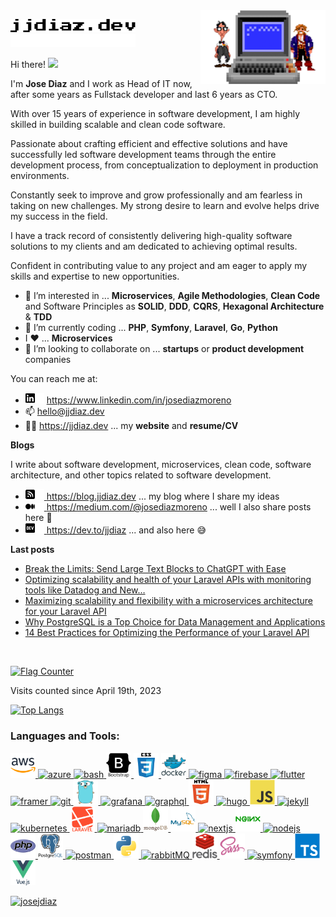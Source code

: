 <img src="/icon/logo_jjdiaz.dev_github.png" width="200" align="right"/>

<img src="/icon/logo_jjdiaz.dev_light.png#gh-light-mode-only" width="200"/><img src="/icon/logo_jjdiaz.dev_dark.png#gh-dark-mode-only" width="200"/>

Hi there! <a href="https://jjdiaz.dev/"><img src="https://media.giphy.com/media/hvRJCLFzcasrR4ia7z/giphy.gif" width="5%"></a>

I'm **Jose Diaz** and I work as Head of IT now, after some years as Fullstack developer and last 6 years as CTO.

With over 15 years of experience in software development, I am highly skilled in building scalable and clean code software.

Passionate about crafting efficient and effective solutions and have successfully led software development teams through the entire development process, from conceptualization to deployment in production environments.

Constantly seek to improve and grow professionally and am fearless in taking on new challenges. My strong desire to learn and evolve helps drive my success in the field.

I have a track record of consistently delivering high-quality software solutions to my clients and am dedicated to achieving optimal results.

Confident in contributing value to any project and am eager to apply my skills and expertise to new opportunities.

- 👀 I’m interested in ... **Microservices**, **Agile Methodologies**, **Clean Code** and Software Principles as **SOLID**, **DDD**, **CQRS**, **Hexagonal Architecture** & **TDD**
- 🌱 I’m currently coding ... **PHP**, **Symfony**, **Laravel**, **Go**, **Python**
- I :heart: ... **Microservices**
- 💞️ I’m looking to collaborate on ... **startups** or **product development** companies

You can reach me at:

- <img src="/icon/linkedin-black.svg#gh-light-mode-only" width="15"/><img src="/icon/linkedin-white.svg#gh-dark-mode-only" width="15"/> <a href="https://www.linkedin.com/in/josediazmoreno/" target="_blank">https://www.linkedin.com/in/josediazmoreno</a>
- 📫 <a href="mailto:hello@jjdiaz.dev" target="_blank">hello@jjdiaz.dev</a>
- 👨‍💻 https://jjdiaz.dev ... my **website** and **resume/CV**

**Blogs**

I write about software development, microservices, clean code, software architecture, and other topics related to software development.

- <img src="/icon/blog-black.svg#gh-light-mode-only" width="15"/><img src="/icon/blog-white.svg#gh-dark-mode-only" width="15"/><a href="https://blog.jjdiaz.dev" target="_blank"> https://blog.jjdiaz.dev</a> ... my blog where I share my ideas
- <img src="/icon/medium-black.svg#gh-light-mode-only" width="15"/><img src="/icon/medium-white.svg#gh-dark-mode-only" width="15"/><a href="https://medium.com/@josediazmoreno" target="_blank"> https://medium.com/@josediazmoreno</a> ... well I also share posts here :grimacing:
- <img src="/icon/dev-black.svg#gh-light-mode-only" width="15"/><img src="/icon/dev-white.svg#gh-dark-mode-only" width="15"/><a href="https://dev.to/jjdiaz" target="_blank"> https://dev.to/jjdiaz</a> ... and also here :sweat_smile:

**Last posts**

<!-- BLOG-POST-LIST:START -->
- [Break the Limits: Send Large Text Blocks to ChatGPT with Ease](https://medium.com/@josediazmoreno/break-the-limits-send-large-text-blocks-to-chatgpt-with-ease-6824b86d3270?source=rss-76bea6e3d39c------2)
- [Optimizing scalability and health of your Laravel APIs with monitoring tools like Datadog and New…](https://medium.com/@josediazmoreno/optimizing-scalability-and-health-of-your-laravel-apis-with-monitoring-tools-like-datadog-and-new-f7b7df97d202?source=rss-76bea6e3d39c------2)
- [Maximizing scalability and flexibility with a microservices architecture for your Laravel API](https://medium.com/@josediazmoreno/maximizing-scalability-and-flexibility-with-a-microservices-architecture-for-your-laravel-api-35798b346826?source=rss-76bea6e3d39c------2)
- [Why PostgreSQL is a Top Choice for Data Management and Applications](https://medium.com/@josediazmoreno/why-postgresql-is-a-top-choice-for-data-management-and-applications-4cd5bdab1572?source=rss-76bea6e3d39c------2)
- [14 Best Practices for Optimizing the Performance of your Laravel API](https://medium.com/@josediazmoreno/14-best-practices-for-optimizing-the-performance-of-your-laravel-api-da16dc9cd071?source=rss-76bea6e3d39c------2)
<!-- BLOG-POST-LIST:END -->
  &nbsp; &nbsp;

<a href="http://s11.flagcounter.com/more/VMI"><img src="https://s11.flagcounter.com/count2/VMI/bg_FFFFFF/txt_000000/border_CCCCCC/columns_4/maxflags_12/viewers_0/labels_0/pageviews_0/flags_0/percent_0/" alt="Flag Counter" border="0"></a>
<p>Visits counted since April 19th, 2023</p>

[![Top Langs](https://github-readme-stats.vercel.app/api/top-langs/?username=jupediaz&layout=compact)](https://github.com/anuraghazra/github-readme-stats)

<h3 align="left">Languages and Tools:</h3>
<p align="left"> <a href="https://aws.amazon.com" target="_blank" rel="noreferrer"> <img src="https://raw.githubusercontent.com/devicons/devicon/master/icons/amazonwebservices/amazonwebservices-original-wordmark.svg" alt="aws" width="40" height="40"/> </a> <a href="https://azure.microsoft.com/en-in/" target="_blank" rel="noreferrer"> <img src="https://www.vectorlogo.zone/logos/microsoft_azure/microsoft_azure-icon.svg" alt="azure" width="40" height="40"/> </a> <a href="https://www.gnu.org/software/bash/" target="_blank" rel="noreferrer"> <img src="https://www.vectorlogo.zone/logos/gnu_bash/gnu_bash-icon.svg" alt="bash" width="40" height="40"/> </a> <a href="https://getbootstrap.com" target="_blank" rel="noreferrer"> <img src="https://raw.githubusercontent.com/devicons/devicon/master/icons/bootstrap/bootstrap-plain-wordmark.svg" alt="bootstrap" width="40" height="40"/> </a> <a href="https://www.w3schools.com/css/" target="_blank" rel="noreferrer"> <img src="https://raw.githubusercontent.com/devicons/devicon/master/icons/css3/css3-original-wordmark.svg" alt="css3" width="40" height="40"/> </a> <a href="https://www.docker.com/" target="_blank" rel="noreferrer"> <img src="https://raw.githubusercontent.com/devicons/devicon/master/icons/docker/docker-original-wordmark.svg" alt="docker" width="40" height="40"/> </a> <a href="https://www.figma.com/" target="_blank" rel="noreferrer"> <img src="https://www.vectorlogo.zone/logos/figma/figma-icon.svg" alt="figma" width="40" height="40"/> </a> <a href="https://firebase.google.com/" target="_blank" rel="noreferrer"> <img src="https://www.vectorlogo.zone/logos/firebase/firebase-icon.svg" alt="firebase" width="40" height="40"/> </a> <a href="https://flutter.dev" target="_blank" rel="noreferrer"> <img src="https://www.vectorlogo.zone/logos/flutterio/flutterio-icon.svg" alt="flutter" width="40" height="40"/> </a> <a href="https://www.framer.com/" target="_blank" rel="noreferrer"> <img src="https://www.vectorlogo.zone/logos/framer/framer-icon.svg" alt="framer" width="40" height="40"/> </a> <a href="https://git-scm.com/" target="_blank" rel="noreferrer"> <img src="https://www.vectorlogo.zone/logos/git-scm/git-scm-icon.svg" alt="git" width="40" height="40"/> </a> <a href="https://golang.org" target="_blank" rel="noreferrer"> <img src="https://raw.githubusercontent.com/devicons/devicon/master/icons/go/go-original.svg" alt="go" width="40" height="40"/> </a> <a href="https://grafana.com" target="_blank" rel="noreferrer"> <img src="https://www.vectorlogo.zone/logos/grafana/grafana-icon.svg" alt="grafana" width="40" height="40"/> </a> <a href="https://graphql.org" target="_blank" rel="noreferrer"> <img src="https://www.vectorlogo.zone/logos/graphql/graphql-icon.svg" alt="graphql" width="40" height="40"/> </a> <a href="https://www.w3.org/html/" target="_blank" rel="noreferrer"> <img src="https://raw.githubusercontent.com/devicons/devicon/master/icons/html5/html5-original-wordmark.svg" alt="html5" width="40" height="40"/> </a> <a href="https://gohugo.io/" target="_blank" rel="noreferrer"> <img src="https://api.iconify.design/logos-hugo.svg" alt="hugo" width="40" height="40"/> </a> <a href="https://developer.mozilla.org/en-US/docs/Web/JavaScript" target="_blank" rel="noreferrer"> <img src="https://raw.githubusercontent.com/devicons/devicon/master/icons/javascript/javascript-original.svg" alt="javascript" width="40" height="40"/> </a> <a href="https://jekyllrb.com/" target="_blank" rel="noreferrer"> <img src="https://www.vectorlogo.zone/logos/jekyllrb/jekyllrb-icon.svg" alt="jekyll" width="40" height="40"/> </a> <a href="https://kubernetes.io" target="_blank" rel="noreferrer"> <img src="https://www.vectorlogo.zone/logos/kubernetes/kubernetes-icon.svg" alt="kubernetes" width="40" height="40"/> </a> <a href="https://laravel.com/" target="_blank" rel="noreferrer"> <img src="https://raw.githubusercontent.com/devicons/devicon/master/icons/laravel/laravel-plain-wordmark.svg" alt="laravel" width="40" height="40"/> </a> <a href="https://mariadb.org/" target="_blank" rel="noreferrer"> <img src="https://www.vectorlogo.zone/logos/mariadb/mariadb-icon.svg" alt="mariadb" width="40" height="40"/> </a> <a href="https://www.mongodb.com/" target="_blank" rel="noreferrer"> <img src="https://raw.githubusercontent.com/devicons/devicon/master/icons/mongodb/mongodb-original-wordmark.svg" alt="mongodb" width="40" height="40"/> </a> <a href="https://www.mysql.com/" target="_blank" rel="noreferrer"> <img src="https://raw.githubusercontent.com/devicons/devicon/master/icons/mysql/mysql-original-wordmark.svg" alt="mysql" width="40" height="40"/> </a> <a href="https://nextjs.org/" target="_blank" rel="noreferrer" style0"background-color: white"> <img src="https://cdn.worldvectorlogo.com/logos/nextjs-2.svg" alt="nextjs" width="40" height="40"/> </a> <a href="https://www.nginx.com" target="_blank" rel="noreferrer"> <img src="https://raw.githubusercontent.com/devicons/devicon/master/icons/nginx/nginx-original.svg" alt="nginx" width="40" height="40"/> </a> <a href="https://nodejs.org" target="_blank" rel="noreferrer"> <img src="https://github.com/blackcater/blackcater/raw/main/images/logo-nodejs.svg" height="40" alt="nodejs" style="max-width: 100%;"> </a> <a href="https://www.php.net" target="_blank" rel="noreferrer"> <img src="https://raw.githubusercontent.com/devicons/devicon/master/icons/php/php-original.svg" alt="php" width="40" height="40"/> </a> <a href="https://www.postgresql.org" target="_blank" rel="noreferrer"> <img src="https://raw.githubusercontent.com/devicons/devicon/master/icons/postgresql/postgresql-original-wordmark.svg" alt="postgresql" width="40" height="40"/> </a> <a href="https://postman.com" target="_blank" rel="noreferrer"> <img src="https://www.vectorlogo.zone/logos/getpostman/getpostman-icon.svg" alt="postman" width="40" height="40"/> </a> <a href="https://www.python.org" target="_blank" rel="noreferrer"> <img src="https://raw.githubusercontent.com/devicons/devicon/master/icons/python/python-original.svg" alt="python" width="40" height="40"/> </a> <a href="https://www.rabbitmq.com" target="_blank" rel="noreferrer"> <img src="https://www.vectorlogo.zone/logos/rabbitmq/rabbitmq-icon.svg" alt="rabbitMQ" width="40" height="40"/> </a> <a href="https://redis.io" target="_blank" rel="noreferrer"> <img src="https://raw.githubusercontent.com/devicons/devicon/master/icons/redis/redis-original-wordmark.svg" alt="redis" width="40" height="40"/> </a> <a href="https://sass-lang.com" target="_blank" rel="noreferrer"> <img src="https://raw.githubusercontent.com/devicons/devicon/master/icons/sass/sass-original.svg" alt="sass" width="40" height="40"/> </a> <a href="https://symfony.com" target="_blank" rel="noreferrer"> <img src="https://symfony.com/logos/symfony_black_03.svg" alt="symfony" width="40" height="40"/> </a> <a href="https://www.typescriptlang.org/" target="_blank" rel="noreferrer"> <img src="https://raw.githubusercontent.com/devicons/devicon/master/icons/typescript/typescript-original.svg" alt="typescript" width="40" height="40"/> </a> <a href="https://vuejs.org/" target="_blank" rel="noreferrer"> <img src="https://raw.githubusercontent.com/devicons/devicon/master/icons/vuejs/vuejs-original-wordmark.svg" alt="vuejs" width="40" height="40"/> </a> </p>

<p align="left"> <a href="https://twitter.com/josejdiaz" target="blank"><img src="https://img.shields.io/twitter/follow/josejdiaz?logo=twitter&style=for-the-badge" alt="josejdiaz" /></a> </p>
